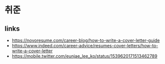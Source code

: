 # 취준

## links

* https://novoresume.com/career-blog/how-to-write-a-cover-letter-guide
* https://www.indeed.com/career-advice/resumes-cover-letters/how-to-write-a-cover-letter
* https://mobile.twitter.com/eunjae_lee_ko/status/1539620171513462789

